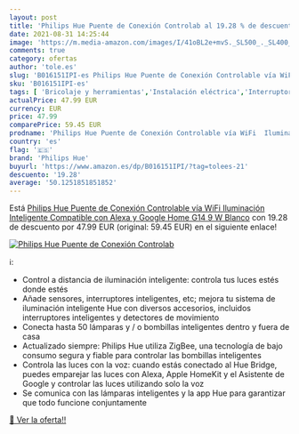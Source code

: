 ```yaml
---
layout: post
title: 'Philips Hue Puente de Conexión Controlab al 19.28 % de descuento'
date: 2021-08-31 14:25:44
image: 'https://m.media-amazon.com/images/I/41oBL2e+mvS._SL500_._SL400_.jpg'
comments: true
category: ofertas
author: 'tole.es'
slug: 'B016151IPI-es Philips Hue Puente de Conexión Controlable vía WiFi...'
sku: 'B016151IPI-es'
tags: [ 'Bricolaje y herramientas','Instalación eléctrica','Interruptores y reguladores de luz','alexa','google','home','hue','philips','philips hue', ]
actualPrice: 47.99 EUR
currency: EUR
price: 47.99
comparePrice: 59.45 EUR
prodname: 'Philips Hue Puente de Conexión Controlable vía WiFi  Iluminación Inteligente  Compatible con Alexa y Google Home G14  9 W  Blanco'
country: 'es'
flag: '🇪🇸'
brand: 'Philips Hue'
buyurl: 'https://www.amazon.es/dp/B016151IPI/?tag=tolees-21'
descuento: '19.28'
average: '50.1251851851852'
---
```


Está [Philips Hue Puente de Conexión Controlable vía WiFi  Iluminación Inteligente  Compatible con Alexa y Google Home G14  9 W  Blanco](https://www.amazon.es/dp/B016151IPI/?tag=tolees-21) con 19.28 de descuento por 47.99 EUR (original: 59.45 EUR) en el siguiente enlace!

[![Philips Hue Puente de Conexión Controlab](https://m.media-amazon.com/images/I/41oBL2e+mvS._SL500_._SL400_.jpg)](https://www.amazon.es/dp/B016151IPI/?tag=tolees-21)

ℹ️:

- Control a distancia de iluminación inteligente: controla tus luces estés donde estés
- Añade sensores, interruptores inteligentes, etc; mejora tu sistema de iluminación inteligente Hue con diversos accesorios, incluidos interruptores inteligentes y detectores de movimiento
- Conecta hasta 50 lámparas y / o bombillas inteligentes dentro y fuera de casa
- Actualizado siempre: Philips Hue utiliza ZigBee, una tecnología de bajo consumo segura y fiable para controlar las bombillas inteligentes
- Controla las luces con la voz: cuando estás conectado al Hue Bridge, puedes emparejar las luces con Alexa, Apple HomeKit y el Asistente de Google y controlar las luces utilizando solo la voz
- Se comunica con las lámparas inteligentes y la app Hue para garantizar que todo funcione conjuntamente

[🛒 Ver la oferta!!](https://www.amazon.es/dp/B016151IPI/?tag=tolees-21)
